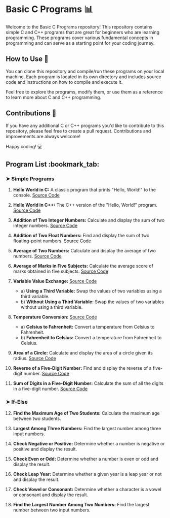 # Basic C Programs :bar_chart:

Welcome to the Basic C Programs repository! This repository contains simple C and C++ programs that are great for beginners who are learning programming. These programs cover various fundamental concepts in programming and can serve as a starting point for your coding journey.

## How to Use :notebook_with_decorative_cover:

You can clone this repository and compile/run these programs on your local machine. Each program is located in its own directory and includes source code and instructions on how to compile and execute it.

Feel free to explore the programs, modify them, or use them as a reference to learn more about C and C++ programming.

## Contributions :love_letter: 

If you have any additional C or C++ programs you'd like to contribute to this repository, please feel free to create a pull request. Contributions and improvements are always welcome!

Happy coding! :computer:

## Program List :bookmark_tab:

### ➤ Simple Programs 

1. **Hello World in C:** A classic program that prints "Hello, World!" to the console. [Source Code](easy_programs/helloWorld.c)

2. **Hello World in C++:** The C++ version of the "Hello, World!" program. [Source Code](easy_programs/helloWorld.cpp)

3. **Addition of Two Integer Numbers:** Calculate and display the sum of two integer numbers. [Source Code](easy_programs/intSum.cpp)

4. **Addition of Two Float Numbers:** Find and display the sum of two floating-point numbers. [Source Code](easy_programs/floatSum.cpp)

5. **Average of Two Numbers:** Calculate and display the average of two numbers. [Source Code](easy_programs/avgNum.cpp)

6. **Average of Marks in Five Subjects:** Calculate the average score of marks obtained in five subjects. [Source Code](easy_programs/avgfive.cpp)

7. **Variable Value Exchange:** [Source Code](easy_programs/swapNum.cpp)
    - a) **Using a Third Variable:** Swap the values of two variables using a third variable.
    - b) **Without Using a Third Variable:** Swap the values of two variables without using a third variable.

8. **Temperature Conversion:** [Source Code](easy_programs/tempConvert.cpp)
    - a) **Celsius to Fahrenheit:** Convert a temperature from Celsius to Fahrenheit.
    - b) **Fahrenheit to Celsius:** Convert a temperature from Fahrenheit to Celsius.

9. **Area of a Circle:** Calculate and display the area of a circle given its radius. [Source Code](easy_programs/areaCircle.cpp)

10. **Reverse of a Five-Digit Number:** Find and display the reverse of a five-digit number. [Source Code](easy_programs/revNum.cpp)

11. **Sum of Digits in a Five-Digit Number:** Calculate the sum of all the digits in a five-digit number. [Source Code](easy_programs/sumOfDigits.cpp)


### ➤ If-Else

12. **Find the Maximum Age of Two Students:** Calculate the maximum age between two students.

13. **Largest Among Three Numbers:** Find the largest number among three input numbers.

14. **Check Negative or Positive:** Determine whether a number is negative or positive and display the result.

15. **Check Even or Odd:** Determine whether a number is even or odd and display the result.

16. **Check Leap Year:** Determine whether a given year is a leap year or not and display the result.

17. **Check Vowel or Consonant:** Determine whether a character is a vowel or consonant and display the result.

18. **Find the Largest Number Among Two Numbers:** Find the largest number between two input numbers.
